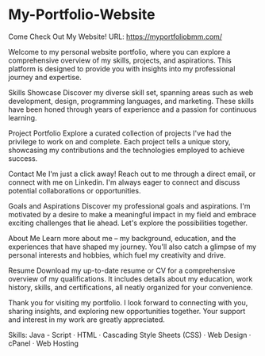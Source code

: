 # My-Portfolio-Website
Come Check Out My Website! URL: https://myportfoliobmm.com/

Welcome to my personal website portfolio, where you can explore a comprehensive overview of my skills, projects, and aspirations. This platform is designed to provide you with insights into my professional journey and expertise.

Skills Showcase
Discover my diverse skill set, spanning areas such as web development, design, programming languages, and marketing. These skills have been honed through years of experience and a passion for continuous learning.

Project Portfolio
Explore a curated collection of projects I've had the privilege to work on and complete. Each project tells a unique story, showcasing my contributions and the technologies employed to achieve success.

Contact Me
I'm just a click away! Reach out to me through a direct email, or connect with me on Linkedin. I'm always eager to connect and discuss potential collaborations or opportunities.

Goals and Aspirations
Discover my professional goals and aspirations. I'm motivated by a desire to make a meaningful impact in my field and embrace exciting challenges that lie ahead. Let's explore the possibilities together.

About Me
Learn more about me – my background, education, and the experiences that have shaped my journey. You'll also catch a glimpse of my personal interests and hobbies, which fuel my creativity and drive.

Resume
Download my up-to-date resume or CV for a comprehensive overview of my qualifications. It includes details about my education, work history, skills, and certifications, all neatly organized for your convenience.

Thank you for visiting my portfolio. I look forward to connecting with you, sharing insights, and exploring new opportunities together. Your support and interest in my work are greatly appreciated.

Skills: Java - Script · HTML · Cascading Style Sheets (CSS) · Web Design · cPanel · Web Hosting 
